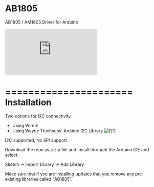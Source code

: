 AB1805
======

AB1805 / AM1805 Driver for Arduino

![AB18XX datasheet (PDF)](http://www.abracon.com/Precisiontiming/AB18XX.pdf)

======================
Installation
======================
Two options for I2C connectivity:
- Using Wire.h
- Using Wayne Truchsess' Arduino I2C Library
![I2C](http://dsscircuits.com/index.php/articles/66-arduino-i2c-master-library) 

I2C supported, No SPI support.

Download the repo as a zip file and install throught the Arduino IDE and select:

Sketch -> Import Library -> Add Library

Make sure that if you are installing updates that you remove any pre-existing libraries called "AB1805".
